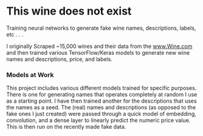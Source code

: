 # This wine does not exist
Training neural networks to generate fake wine names, descriptions, labels, etc . . .

I originally Scraped ~15,000 wines and their data from the www.Wine.com and then trained various TensorFlow/Keras models to generate new wine names and descriptions, price, and labels.

### Models at Work
This project includes various different models trained for specific purposes. There is one for generating names that operates completely at random I use as a starting point. I have then trained another for the descriptions that uses the names as a seed. The (real) names and descriptions (as opposed to the fake ones I just created) were passed through a quick model of embedding, convolution, and a dense layer to linearly predict the numeric price value. This is then run on the recently made fake data. 
